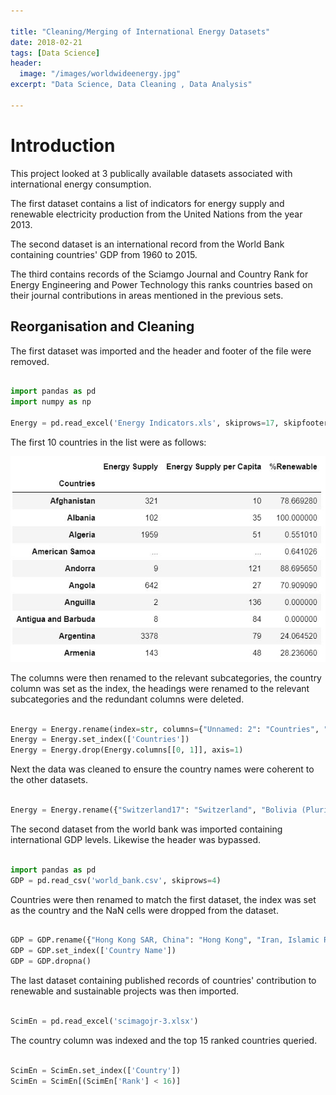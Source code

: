 ```yaml
---

title: "Cleaning/Merging of International Energy Datasets"
date: 2018-02-21
tags: [Data Science]
header:
  image: "/images/worldwideenergy.jpg"
excerpt: "Data Science, Data Cleaning , Data Analysis"

---
```


# Introduction

This project looked at 3 publically available datasets associated with international energy consumption.

The first dataset contains a list of indicators for energy supply and renewable electricity production from the United Nations from the year 2013.

The second dataset is an international record from the World Bank containing countries' GDP from 1960 to 2015.

The third contains records of the Sciamgo Journal and Country Rank for Energy Engineering and Power Technology this ranks countries based on their journal contributions in areas mentioned in the previous sets.

## Reorganisation and Cleaning

The first dataset was imported and the header and footer of the file were removed.  

```python

import pandas as pd
import numpy as np

Energy = pd.read_excel('Energy Indicators.xls', skiprows=17, skipfooter=38)

```
The first 10 countries in the list were as follows:

<img src="/images/dataset1first10countries.jpg">

The columns were then renamed to the relevant subcategories, the country column was set as the index, the headings were renamed to the relevant subcategories and the redundant columns were deleted.

```python

Energy = Energy.rename(index=str, columns={"Unnamed: 2": "Countries", "Petajoules": "Energy Supply", "Gigajoules": "Energy Supply per Capita", "%": "%Renewable"})
Energy = Energy.set_index(['Countries'])
Energy = Energy.drop(Energy.columns[[0, 1]], axis=1)

```

Next the data was cleaned to ensure the country names were coherent to the other datasets.

```python

Energy = Energy.rename({"Switzerland17": "Switzerland", "Bolivia (Plurinational State of)": "Bolivia", "The former Yugoslav Republic of Macedonia": "Republic of North Macedonia", "Sint Maarten (Dutch part)": "Sint Maarten (Dutch part)", "Micronesia (Federated States of)": "Micronesia", "Falkland Islands (Malvinas)": "Falkland Islands", "Vene""Republic of Korea": "South Korea", "United States of America20": "United States", "United Kingdom of Great Britain and Northern Ireland19": "United Kingdom", "Iran (Islamic Republic of)": "Iran", "Venezuela (Bolivarian Republic of)": "Venezuela", "Ukraine18": "Ukraine",  "China, Hong Kong Special Administrative Region": "Hong Kong"})

```
The second dataset from the world bank was imported containing international GDP levels. Likewise the header was bypassed.

```python

import pandas as pd
GDP = pd.read_csv('world_bank.csv', skiprows=4)

```

Countries were then renamed to match the first dataset, the index was set as the country and the NaN cells were dropped from the dataset.

```python

GDP = GDP.rename({"Hong Kong SAR, China": "Hong Kong", "Iran, Islamic Rep.": "Iran", "Korea, Rep.": "South Korea"})
GDP = GDP.set_index(['Country Name'])
GDP = GDP.dropna()

```
The last dataset containing published records of countries' contribution to renewable and sustainable projects was then imported.

```python

ScimEn = pd.read_excel('scimagojr-3.xlsx')

```

The country column was indexed and the top 15 ranked countries queried.

```python

ScimEn = ScimEn.set_index(['Country'])
ScimEn = ScimEn[(ScimEn['Rank'] < 16)]

```
